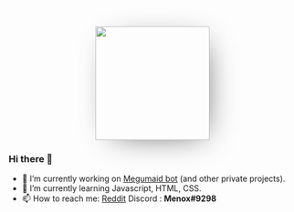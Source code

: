 <p align="center">
<img style="-webkit-box-shadow: 10px 10px 56px -24px rgba(0,0,0,0.75);
-moz-box-shadow: 10px 10px 56px -24px rgba(0,0,0,0.75);
box-shadow: 10px 10px 56px -24px rgba(0,0,0,0.75);" src="https://i.imgur.com/so3hlAd.png" width="200" height="200">
</p>

<h3>Hi there 👋</h3>

- 🔭 I’m currently working on <a href="https://megumaid.app">Megumaid bot</a> (and other private projects).
- 🌱 I’m currently learning Javascript, HTML, CSS.
- 📫 How to reach me: <a href="https://reddit.com/u/Menox_">Reddit</a> Discord : <b>Menox#9298</b>
